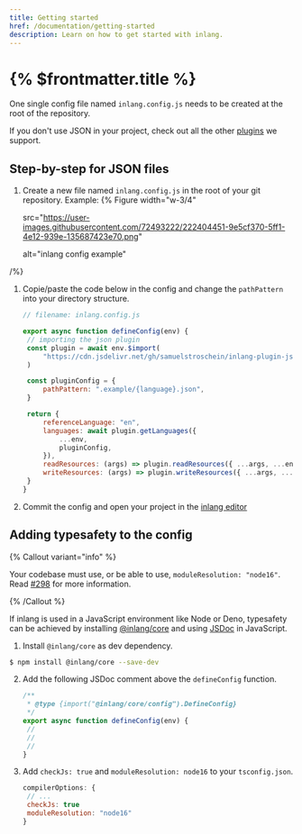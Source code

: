 ```yaml
---
title: Getting started
href: /documentation/getting-started
description: Learn on how to get started with inlang.
---
```


# {% $frontmatter.title %}

One single config file named `inlang.config.js` needs to be created at the root of the repository.

If you don't use JSON in your project, check out all the other [plugins](https://github.com/inlang/ecosystem) we support.

## Step-by-step for JSON files

1. Create a new file named `inlang.config.js` in the root of your git repository.
   Example:
   {% Figure
   width="w-3/4"

   src="https://user-images.githubusercontent.com/72493222/222404451-9e5cf370-5ff1-4e12-939e-135687423e70.png"

   alt="inlang config example"

/%}

1. Copie/paste the code below in the config and change the `pathPattern` into your directory structure.

   ```js
   // filename: inlang.config.js

   export async function defineConfig(env) {
   	// importing the json plugin
   	const plugin = await env.$import(
   		"https://cdn.jsdelivr.net/gh/samuelstroschein/inlang-plugin-json@1/dist/index.js",
   	)

   	const pluginConfig = {
   		pathPattern: ".example/{language}.json",
   	}

   	return {
   		referenceLanguage: "en",
   		languages: await plugin.getLanguages({
   			...env,
   			pluginConfig,
   		}),
   		readResources: (args) => plugin.readResources({ ...args, ...env, pluginConfig }),
   		writeResources: (args) => plugin.writeResources({ ...args, ...env, pluginConfig }),
   	}
   }
   ```

2. Commit the config and open your project in the [inlang editor](https://inlang.com/editor)

## Adding typesafety to the config

{% Callout variant="info" %}

Your codebase must use, or be able to use, `moduleResolution: "node16"`. Read [#298](https://github.com/inlang/inlang/issues/298) for more information.

{% /Callout %}

If inlang is used in a JavaScript environment like Node or Deno, typesafety can be achieved by installing [@inlang/core](https://www.npmjs.com/package/@inlang/core) and using [JSDoc](https://www.typescriptlang.org/docs/handbook/jsdoc-supported-types.html) in JavaScript.

1. Install `@inlang/core` as dev dependency.

```bash
$ npm install @inlang/core --save-dev
```

2. Add the following JSDoc comment above the `defineConfig` function.

   ```js
   /**
    * @type {import("@inlang/core/config").DefineConfig}
    */
   export async function defineConfig(env) {
   	//
   	//
   	//
   }
   ```

3. Add `checkJs: true` and `moduleResolution: node16` to your `tsconfig.json`.

   ```js
   compilerOptions: {
   	// ...
   	checkJs: true
   	moduleResolution: "node16"
   }
   ```
